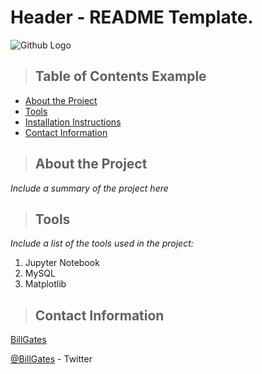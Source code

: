 # Header - README Template.
![Github Logo](https://github.githubassets.com/images/modules/logos_page/Octocat.png "Github logo - markdown")

>## Table of Contents Example
* [About the Project](#about-the-project)
* [Tools](#tools)
* [Installation Instructions](#installation_instructions)
* [Contact Information](#contact)

<a class="anchor" id="about the project"></a>
>## About the Project
*Include a summary of the project here*

<a class="anchor" id="tools"></a>
>## Tools
*Include a list of the tools used in the project:*
1. Jupyter Notebook
2. MySQL
3. Matplotlib
   
<a class='anchor' id='contact'></a>
>## Contact Information
[BillGates](https://www.linkedin.com/in/williamhgates/detail/recent-activity/posts/)

[@BillGates](https://twitter.com/BillGates) - Twitter